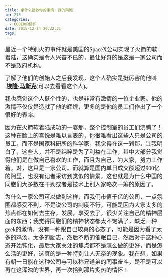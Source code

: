 ```yaml
---
title: 拿什么拯救你的激情，我的同胞
id: 215
categories:
  - CODER的情怀
date: 2015-12-24 20:32:31
tags:
---
```


<span style="font-family: 'trebuchet ms', geneva; font-size: large;">最近一个特别火的事件就是美国的SpaceX公司实现了火箭的软着陆，这确实是令人兴奋不已的，最让好奇的是这是一家公司而不是政府机构。</span>

<span style="font-family: 'trebuchet ms', geneva; font-size: large;">了解了他们的创始人之后我发现，这个人确实是挺厉害的他叫  **<strong>[埃隆·马斯克](http://mp.weixin.qq.com/s?__biz=MjM5OTYwOTM0Nw==&amp;mid=400946919&amp;idx=1&amp;sn=ecb863c49c0899886aa4d7726edd8bcd&amp;scene=2&amp;srcid=1222gRbXXAmTT8AEsTlXguMy#wechat_redirect)**</strong>(可以去看看这个人)**<strong>。**</strong></span>

<span style="font-family: 'trebuchet ms', geneva; font-size: large;">我也感觉这个人挺个性的，也是非常有激情的一位企业家。他的激情不仅仅是造就了他的辉煌，更多的是他的员工们作出了一个很好的表率。</span>

<span style="font-family: 'trebuchet ms', geneva; font-size: large;">因为在火箭软着陆成功的一霎那，整个控制室的员工们沸腾了！ 这种在脸上的喜悦是难以言表的，你很难看出这些人只是公司的员工，而不是国家科研所的科学家，我觉得在这一刹那，让我明白了，这些人，并不是纯粹是为了利益在工作，其中大部分我觉得他们是在做自己喜欢的工作，而且为自己，为大家，努力工作着，对，这只是一家公司。而就算是国内单日成交额超过900亿的阿里，也没有记者采访到类似的情景，这也就是为什么中国的同胞们大多数在干劲或者是技术上别人家略次一筹的原因了。</span>

<span style="font-family: 'trebuchet ms', geneva; font-size: large;">为什么一家公司可以做到这样，而我们市值千亿的公司，一点氛围都感受不到，不是说公司的制度不行，可能是因为大家太多的焦点都在如何去生存，发展，享受去了，很少关注自己的精神层面的东西；我觉得同胞们的精神状态都太不饱满了，缺乏一种geek的激情，没有一种跟自己较真的心态了，可能是因为看了太多的鸡汤，太多的励志，然后不断的催眠自己，然后对于这种心态开始钝化，最后大家关注的焦点都不是怎么做的更好，而是怎么活的更好，这真的是一种特别让人无奈的现象。我在想，如果有朝一日能在这种公司与可以称兄道弟的同事奋斗，是不是可以再在这浑浊的世界，再一次拾到那片炙热的情怀！</span>

&nbsp;